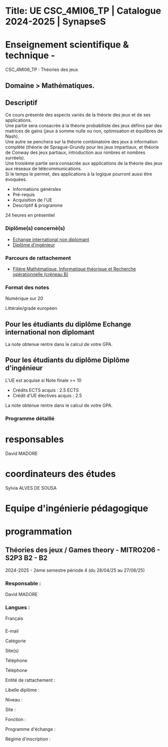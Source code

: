 # Title: UE CSC_4MI06_TP | Catalogue 2024-2025 | SynapseS

#  [ ](/catalogue/2024-2025) Enseignement scientifique & technique \-
CSC_4MI06_TP : Théories des jeux

## Domaine > Mathématiques.

## Descriptif

Ce cours présente des aspects variés de la théorie des jeux et de ses
applications.  
Une partie sera consacrée à la théorie probabiliste des jeux définis par des
matrices de gains (jeux à somme nulle ou non, optimisation et équilibres de
Nash).  
Une autre se penchera sur la théorie combinatoire des jeux à information
complète (théorie de Sprague-Grundy pour les jeux impartiaux, et théorie de
Conway des jeux partiaux, introduction aux nimbres et nombres surréels).  
Une troisième partie sera consacrée aux applications de la théorie des jeux
aux réseaux de télécommunications.  
Si le temps le permet, des applications à la logique pourront aussi être
évoquées.

  * Informations générales
  * Pré-requis
  * Acquisition de l'UE
  * Descriptif & programme

24 heures en présentiel

### Diplôme(s) concerné(s)

  * [Echange international non diplomant](/catalogue/2024-2025/diplome/1/PEI-echange-international-non-diplomant)
  * [Diplôme d'ingénieur](/catalogue/2024-2025/diplome/4/ING-diplome-d-ingenieur)

### Parcours de rattachement

  * [Filière Mathématique, Informatique théorique et Recherche opérationnelle (créneau B)](/catalogue/2024-2025/parcours/1374/MITRO-filiere-mathematique-informatique-theorique-et-recherche-operationnelle-creneau-b)

### Format des notes

Numérique sur 20

Littérale/grade européen

## Pour les étudiants du diplôme Echange international non diplomant

La note obtenue rentre dans le calcul de votre GPA.

## Pour les étudiants du diplôme Diplôme d'ingénieur

L'UE est acquise si Note finale >= 10

  * Crédits ECTS acquis : 2.5 ECTS
  * Crédit d'UE électives acquis : 2.5

La note obtenue rentre dans le calcul de votre GPA.

### Programme détaillé

# responsables

David MADORE

# coordinateurs des études

Sylvia ALVES DE SOUSA

# Equipe d'ingénierie pédagogique

# programmation

## Théories des jeux / Games theory - MITRO206 - S2P3 B2 - B2

2024-2025 - 2ème semestre période 4 (du 28/04/25 au 27/06/25)

### Responsable :

David MADORE

### Langues :

Français

###

E-mail

Catégorie

Site(s)

Téléphone

Téléphone

Entité de rattachement :

Libelle diplôme :

Niveau :

Site :

Fonction :

Programme d'échange :

Régime d'inscription :

